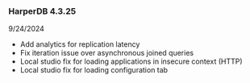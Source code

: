 ### HarperDB 4.3.25

9/24/2024

- Add analytics for replication latency
- Fix iteration issue over asynchronous joined queries
- Local studio fix for loading applications in insecure context (HTTP)
- Local studio fix for loading configuration tab
